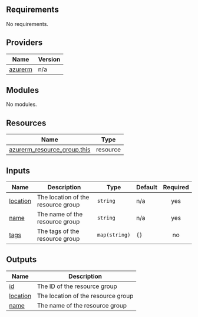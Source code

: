 <!-- BEGIN_TF_DOCS -->
## Requirements

No requirements.

## Providers

| Name | Version |
|------|---------|
| <a name="provider_azurerm"></a> [azurerm](#provider\_azurerm) | n/a |

## Modules

No modules.

## Resources

| Name | Type |
|------|------|
| [azurerm_resource_group.this](https://registry.terraform.io/providers/hashicorp/azurerm/latest/docs/resources/resource_group) | resource |

## Inputs

| Name | Description | Type | Default | Required |
|------|-------------|------|---------|:--------:|
| <a name="input_location"></a> [location](#input\_location) | The location of the resource group | `string` | n/a | yes |
| <a name="input_name"></a> [name](#input\_name) | The name of the resource group | `string` | n/a | yes |
| <a name="input_tags"></a> [tags](#input\_tags) | The tags of the resource group | `map(string)` | `{}` | no |

## Outputs

| Name | Description |
|------|-------------|
| <a name="output_id"></a> [id](#output\_id) | The ID of the resource group |
| <a name="output_location"></a> [location](#output\_location) | The location of the resource group |
| <a name="output_name"></a> [name](#output\_name) | The name of the resource group |
<!-- END_TF_DOCS -->